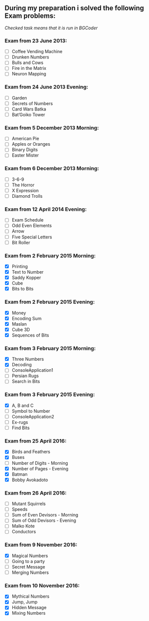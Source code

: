 ﻿## During my preparation i solved the following Exam problems:
_Checked task means that it is run in BGCoder_
### Exam from 23 June 2013:
- [ ] Coffee Vending Machine
- [ ] Drunken Numbers
- [ ] Bulls and Cows
- [ ] Fire in the Matrix
- [ ] Neuron Mapping
### Exam from 24 June 2013 Evening:
- [ ] Garden
- [ ] Secrets of Numbers
- [ ] Card Wars Batka
- [ ] Bat’Goiko Tower
### Exam from 5 December 2013 Morning:
- [ ] American Pie
- [ ] Apples or Oranges
- [ ] Binary Digits
- [ ] Easter Mister
### Exam from 6 December 2013 Morning:
- [ ] 3-6-9
- [ ] The Horror
- [ ] X Expression
- [ ] Diamond Trolls
### Exam from 12 April 2014 Evening:
- [ ] Exam Schedule
- [ ] Odd Even Elements
- [ ] Arrow
- [ ] Five Special Letters
- [ ] Bit Roller
### Exam from 2 February 2015 Morning:
- [x] Printing
- [x] Text to Number
- [x] Saddy Kopper
- [x] Cube
- [x] Bits to Bits
### Exam from 2 February 2015 Evening:
- [x] Money
- [x] Encoding Sum
- [x] Maslan
- [x] Cube 3D
- [x] Sequences of Bits
### Exam from 3 February 2015 Morning:
- [x] Three Numbers
- [x] Decoding
- [ ] ConsoleApplication1
- [ ] Persian Rugs
- [ ] Search in Bits
### Exam from 3 February 2015 Evening:
- [x] A, B and C
- [ ] Symbol to Number
- [ ] ConsoleApplication2
- [ ] Ex-rugs
- [ ] Find Bits
### Exam from 25 April 2016:
- [x] Birds and Feathers
- [x] Buses
- [ ] Number of Digits - Morning
- [x] Number of Pages - Evening
- [x] Batman
- [x] Bobby Avokadoto
### Exam from 26 April 2016:
- [ ] Mutant Squirrels
- [ ] Speeds
- [ ] Sum of Even Devisors - Morning
- [ ] Sum of Odd Devisors - Evening
- [ ] Malko Kote
- [ ] Conductors
### Exam from 9 November 2016:
- [x] Magical Numbers
- [ ] Going to a party
- [ ] Secret Message
- [ ] Merging Numbers
### Exam from 10 November 2016:
- [x] Mythical Numbers
- [x] Jump, Jump
- [x] Hidden Message
- [x] Mixing Numbers